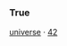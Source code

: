 
### True

[universe](https://www.youtube.com/watch?v=dQw4w9WgXcQ)
· 
[42](https://www.bilibili.com/video/BV1va411w7aM)
